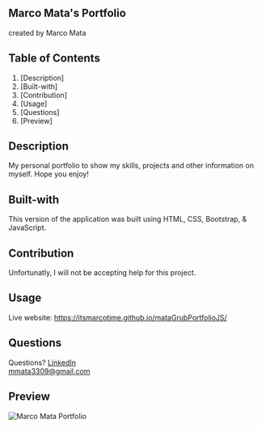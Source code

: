 ## Marco Mata's Portfolio
created by Marco Mata

## Table of Contents
1. [Description]
2. [Built-with]
3. [Contribution]
4. [Usage]
6. [Questions]
7. [Preview]

## Description
My personal portfolio to show my skills, projects and other information on myself. Hope you enjoy!

## Built-with
This version of the application was built using HTML, CSS, Bootstrap, & JavaScript.

## Contribution
Unfortunatly, I will not be accepting help for this project.

## Usage
Live website: https://itsmarcotime.github.io/mataGrubPortfolioJS/

## Questions
Questions? 
<a href="https://www.linkedin.com/in/marco-mata-8165bb175/">LinkedIn</a><br />
mmata3309@gmail.com

## Preview
![Marco Mata Portfolio](https://user-images.githubusercontent.com/101440634/206098710-85b9188d-a910-45f7-ab1d-ef1a23f8fd2c.png)